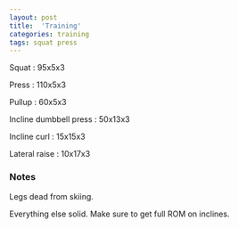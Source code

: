 ```yaml
---
layout: post
title:  'Training'
categories: training
tags: squat press
---
```


Squat : 95x5x3

Press  : 110x5x3

Pullup  : 60x5x3

Incline dumbbell press : 50x13x3

Incline curl  :  15x15x3

Lateral raise : 10x17x3

### Notes

Legs dead from skiing.

Everything else solid. Make sure to get full ROM on inclines.
